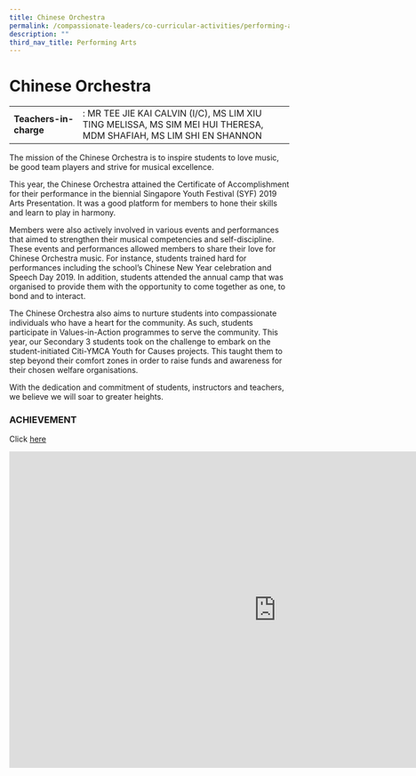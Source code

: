 ```yaml
---
title: Chinese Orchestra
permalink: /compassionate-leaders/co-curricular-activities/performing-arts/chinese-orchestra/
description: ""
third_nav_title: Performing Arts
---
```

# **Chinese Orchestra**

|  	|  	|
|---	|---	|
| **Teachers-in-charge** 	| : MR TEE JIE KAI CALVIN (I/C), MS LIM XIU TING MELISSA, MS SIM MEI HUI THERESA, MDM SHAFIAH, MS LIM SHI EN SHANNON 	|


The mission of the Chinese Orchestra is to inspire students to love music, be good team players and strive for musical excellence.  

  

This year, the Chinese Orchestra attained the Certificate of Accomplishment for their performance in the biennial Singapore Youth Festival (SYF) 2019 Arts Presentation. It was a good platform for members to hone their skills and learn to play in harmony.

  

Members were also actively involved in various events and performances that aimed to strengthen their musical competencies and self-discipline. These events and performances allowed members to share their love for Chinese Orchestra music. For instance, students trained hard for performances including the school’s Chinese New Year celebration and Speech Day 2019. In addition, students attended the annual camp that was organised to provide them with the opportunity to come together as one, to bond and to interact.

  

The Chinese Orchestra also aims to nurture students into compassionate individuals who have a heart for the community. As such, students participate in Values-in-Action programmes to serve the community. This year, our Secondary 3 students took on the challenge to embark on the student-initiated Citi-YMCA Youth for Causes projects. This taught them to step beyond their comfort zones in order to raise funds and awareness for their chosen welfare organisations.

With the dedication and commitment of students, instructors and teachers, we believe we will soar to greater heights.


### ACHIEVEMENT

Click&nbsp;[here](https://staging.du7l9z039t2jh.amplifyapp.com/compassionate-leaders/cca-achievements/)


<iframe allowfullscreen="true" height="569" width="960" frameborder="0" src="https://docs.google.com/presentation/d/e/2PACX-1vTxk_NWmgGgJlRYlOT_3Xmv6BHXkA8GwY49o6KD5Gs0Rz6ycFSuTqfCeI2FMWKIev_AAIFu1TosZmMq/embed?start=true&amp;loop=true&amp;delayms=3000"></iframe>